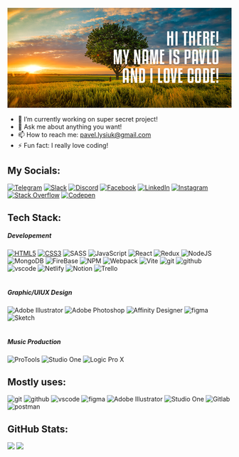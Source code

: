 ![github-profile-header](https://github.com/PavloLysiuk/PavloLysiuk/blob/main/git-hub-cover_.jpg)

- 🔭 I’m currently working on super secret project!
- 💬 Ask me about anything you want!
- 📫 How to reach me: pavel.lysiuk@gmail.com
- ⚡ Fun fact: I really love coding!
<!-- - 😄 Pronouns: ...  -->
<!-- - 🌱 I’m currently learning ... -->
<!-- - 👯 I’m looking to collaborate on ... -->
<!-- - 🤔 I’m looking for help with ... -->

## My Socials:
[![Telegram](https://img.shields.io/badge/Telegram-%2320232a?style=for-the-badge&logo=telegram)](https://t.me/pullmaster)
[![Slack](https://img.shields.io/badge/Slack-%2320232a?style=for-the-badge&logo=slack&logoColor=%23ecb22f)](https://pavlolysiuk.slack.com/team/U055K6P5Z4J)
[![Discord](https://img.shields.io/badge/Discord-%2320232a?style=for-the-badge&logo=discord)](https://discord.gg/Pullya#6947)
[![Facebook](https://img.shields.io/badge/Facebook-%2320232a?style=for-the-badge&logo=facebook)](https://www.facebook.com/pavel.lysiuk/)
[![LinkedIn](https://img.shields.io/badge/LinkedIn-%2320232a?style=for-the-badge&logo=linkedin&logoColor=%230077B5)](https://linkedin.com/in/pavlo-lysiuk-150445a1)
[![Instagram](https://img.shields.io/badge/Instagram-%2320232a?style=for-the-badge&logo=instagram)](https://www.instagram.com/pullmaster/)
[![Stack Overflow](https://img.shields.io/badge/-Stackoverflow-%2320232a?style=for-the-badge&logo=stack-overflow)](https://stackoverflow.com/users/21080328)
[![Codepen](https://img.shields.io/badge/Codepen-%2320232a?style=for-the-badge&logo=codepen)](https://codepen.io/PavloLysiuk)
<!-- [![Viber](https://img.shields.io/badge/Viber-%2320232a?style=for-the-badge&logo=viber&logoColor=%237360f2)](https://discord.gg/Pullya#6947) -->

## Tech Stack:
##### Developement
[![HTML5](https://img.shields.io/badge/html5-%2320232a.svg?style=for-the-badge&logo=html5)](https://developer.mozilla.org/en-US/docs/Web/HTML)
[![CSS3](https://img.shields.io/badge/css3-%2320232a.svg?style=for-the-badge&logo=css3&logoColor=%231572B6)](https://developer.mozilla.org/en-US/docs/Web/CSS)
![SASS](https://img.shields.io/badge/SASS-%2320232a.svg?style=for-the-badge&logo=SASS)
![JavaScript](https://img.shields.io/badge/JavaScript-%2320232a.svg?style=for-the-badge&logo=javascript)
![React](https://img.shields.io/badge/React-%2320232a.svg?style=for-the-badge&logo=react)
![Redux](https://img.shields.io/badge/Redux-%2320232a.svg?style=for-the-badge&logo=redux&logoColor=%23593d88)
![NodeJS](https://img.shields.io/badge/Node.js-%2320232a?style=for-the-badge&logo=node.js)
![MongoDB](https://img.shields.io/badge/MongoDB-%2320232a.svg?style=for-the-badge&logo=mongodb)
![FireBase](https://img.shields.io/badge/FireBase-%2320232a.svg?style=for-the-badge&logo=firebase)
![NPM](https://img.shields.io/badge/NPM-%2320232a.svg?style=for-the-badge&logo=npm)
![Webpack](https://img.shields.io/badge/WebPack-%2320232a.svg?style=for-the-badge&logo=webpack)
![Vite](https://img.shields.io/badge/Vite-%2320232a.svg?style=for-the-badge&logo=vite)
![git](https://img.shields.io/badge/git-%2320232a.svg?style=for-the-badge&logo=git)
![github](https://img.shields.io/badge/github-%2320232a.svg?style=for-the-badge&logo=github)
![vscode](https://img.shields.io/badge/VS%20Code-%2320232a.svg?style=for-the-badge&logo=visual-studio-code&logoColor=0078d7)
![Netlify](https://img.shields.io/badge/Netlify-%2320232a.svg?style=for-the-badge&logo=netlify)
![Notion](https://img.shields.io/badge/Notion-%2320232a.svg?style=for-the-badge&logo=notion)
![Trello](https://img.shields.io/badge/Trello-%2320232a.svg?style=for-the-badge&logo=Trello)</br></br>
##### Graphic/UIUX Design
![Adobe Illustrator](https://img.shields.io/badge/adobe%20illustrator-%2320232a.svg?style=for-the-badge&logo=adobeillustrator)
![Adobe Photoshop](https://img.shields.io/badge/adobe%20photoshop-%2320232a.svg?style=for-the-badge&logo=adobephotoshop&logoColor=%2331A8FF)
![Affinity Designer](https://img.shields.io/badge/affinity%20desginer-%2320232a.svg?style=for-the-badge&logo=affinity-designer&logoColor=%231B72BE)
![figma](https://img.shields.io/badge/figma-%2320232a.svg?style=for-the-badge&logo=figma)
![Sketch](https://img.shields.io/badge/Sketch-%2320232a?style=for-the-badge&logo=sketch&logoColor=FFB387)
</br></br>
##### Music Production
![ProTools](https://img.shields.io/badge/ProTools-%2320232a.svg?style=for-the-badge&logo=ProTools&logoColor=%237289DA)
![Studio One](https://img.shields.io/badge/Studio%20One-%2320232a.svg?style=for-the-badge&logo=audiomack&logoColor=%230077B5)
![Logic Pro X](https://img.shields.io/badge/Logic%20Pro%20X-%2320232a.svg?style=for-the-badge&logo=canonical&logoColor=white)

## Mostly uses:
![git](https://img.shields.io/badge/git-%2320232a.svg?style=for-the-badge&logo=git&logoColor=%23F05033)
![github](https://img.shields.io/badge/github-%2320232a.svg?style=for-the-badge&logo=github&logoColor=white)
![vscode](https://img.shields.io/badge/VS%20Code-%2320232a.svg?style=for-the-badge&logo=visual-studio-code&logoColor=0078d7)
![figma](https://img.shields.io/badge/figma-%2320232a.svg?style=for-the-badge&logo=figma)
![Adobe Illustrator](https://img.shields.io/badge/adobe%20illustrator-%2320232a.svg?style=for-the-badge&logo=adobeillustrator&logoColor=%23FF9A00)
![Studio One](https://img.shields.io/badge/Studio%20One-%2320232a.svg?style=for-the-badge&logo=audiomack&logoColor=%230077B5)
![Gitlab](https://img.shields.io/badge/gitlab-%2320232a?style=for-the-badge&logo=gitlab)
![postman](https://img.shields.io/badge/postman-%2320232a?style=for-the-badge&logo=postman)

## GitHub Stats:
![](https://github-readme-stats.vercel.app/api/top-langs/?username=PavloLysiuk&theme=material-palenight&hide_border=true&include_all_commits=true&count_private=false&layout=compact)
![](https://github-readme-stats.vercel.app/api?username=PavloLysiuk&theme=material-palenight&hide_border=true&include_all_commits=false&count_private=false)

<!-- ![](https://github-profile-trophy.vercel.app/?username=PavloLysiuk&theme=onedark&no-frame=true&no-bg=true&margin-w=4) -->
<!-- [![](https://visitcount.itsvg.in/api?id=PavloLysiuk&icon=0&color=0)](https://visitcount.itsvg.in) -->
